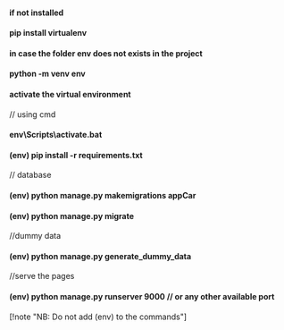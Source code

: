 #### if not installed
#### pip install virtualenv

#### in case the folder env does not exists in the project
#### python -m venv env

#### activate the virtual environment
// using cmd
#### env\Scripts\activate.bat   

#### (env) pip install -r requirements.txt

// database
#### (env) python manage.py makemigrations appCar

#### (env) python manage.py migrate
//dummy data
#### (env) python manage.py generate_dummy_data

//serve the pages

#### (env) python manage.py runserver 9000 // or any other available port

[!note "NB: Do not add (env) to the commands"]
